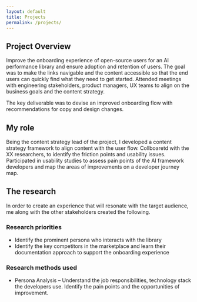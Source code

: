```yaml
---
layout: default
title: Projects
permalink: /projects/
---
```


## Project Overview

Improve the onboarding experience of open-source users for an AI performance library and ensure adoption and retention of users. The goal was to make the links navigable and the content accessible so that the end users can quickly find what they need to get started. Attended meetings with engineering stakeholders, product managers, UX teams to align on the business goals and the content strategy. 
 
The key deliverable was to devise an improved onboarding flow with recommendations for copy and design changes. 

## My role

Being the content strategy lead of the project, I developed a content strategy framework to align content with the user flow. Collboaretd with the XX researchers, to identify the friction points and usability issues. Participated in usability studies to assess pain points of the AI framework developers and map the areas of improvements on a developer journey map.

## The research

In order to create an experience that will resonate with the target audience, me along with the other stakeholders created the following.

### Research priorities

-	Identify the prominent persona who interacts with the library
-	Identify the key competitors in the marketplace and learn their documentation approach to support the onboarding experience

### Research methods used

 - Persona Analysis – Understand the job responsibilities, technology stack the developers use. Identify the pain points and the opportunities of improvement. 

